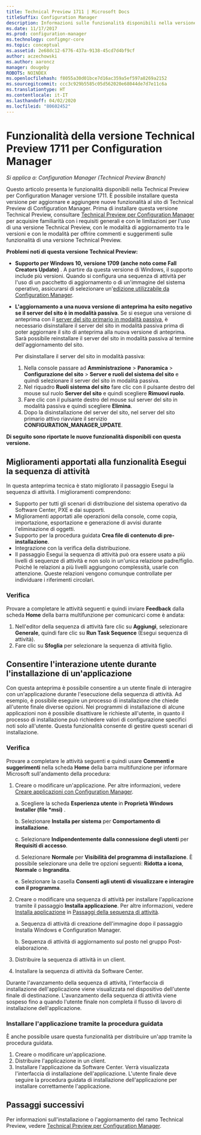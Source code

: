 ```yaml
---
title: Technical Preview 1711 | Microsoft Docs
titleSuffix: Configuration Manager
description: Informazioni sulle funzionalità disponibili nella versione Technical Preview 1711 per Configuration Manager.
ms.date: 11/17/2017
ms.prod: configuration-manager
ms.technology: configmgr-core
ms.topic: conceptual
ms.assetid: 2e68dc12-6776-437a-9138-45cd7d4bf9cf
author: aczechowski
ms.author: aaroncz
manager: dougeby
ROBOTS: NOINDEX
ms.openlocfilehash: f8055a30d01bce7d16ac359a5ef597a8269a2152
ms.sourcegitcommit: ccc3c929b5585c05d562020e68044de7d7e11c6a
ms.translationtype: HT
ms.contentlocale: it-IT
ms.lasthandoff: 04/02/2020
ms.locfileid: "80602452"
---
```

# <a name="capabilities-in-technical-preview-1711-for-configuration-manager"></a>Funzionalità della versione Technical Preview 1711 per Configuration Manager

*Si applica a: Configuration Manager (Technical Preview Branch)*

Questo articolo presenta le funzionalità disponibili nella Technical Preview per Configuration Manager versione 1711. È possibile installare questa versione per aggiornare e aggiungere nuove funzionalità al sito di Technical Preview di Configuration Manager. Prima di installare questa versione Technical Preview, consultare [Technical Preview per Configuration Manager](../../core/get-started/technical-preview.md) per acquisire familiarità con i requisiti generali e con le limitazioni per l'uso di una versione Technical Preview, con le modalità di aggiornamento tra le versioni e con le modalità per offrire commenti e suggerimenti sulle funzionalità di una versione Technical Preview.     


<!--  Known Issues Template   
**Known Issues in this Technical Preview:**
-   **Issue Name**. Details
    Workaround details.
-->
**Problemi noti di questa versione Technical Preview:**
- **Supporto per Windows 10, versione 1709 (anche noto come Fall Creators Update)** .  A partire da questa versione di Windows, il supporto include più versioni. Quando si configura una sequenza di attività per l'uso di un pacchetto di aggiornamento o di un'immagine del sistema operativo, assicurarsi di selezionare un'[edizione utilizzabile da Configuration Manager](/sccm/core/plan-design/configs/support-for-windows-10#windows-10-as-a-client).
- **L'aggiornamento a una nuova versione di anteprima ha esito negativo se il server del sito è in modalità passiva**. Se si esegue una versione di anteprima con il [server del sito primario in modalità passiva](/sccm/core/get-started/capabilities-in-technical-preview-1706#site-server-role-high-availability), è necessario disinstallare il server del sito in modalità passiva prima di poter aggiornare il sito di anteprima alla nuova versione di anteprima. Sarà possibile reinstallare il server del sito in modalità passiva al termine dell'aggiornamento del sito.

  Per disinstallare il server del sito in modalità passiva:
  1. Nella console passare ad **Amministrazione** > **Panoramica** > **Configurazione del sito** > **Server e ruoli del sistema del sito** e quindi selezionare il server del sito in modalità passiva.
  2. Nel riquadro **Ruoli sistema del sito** fare clic con il pulsante destro del mouse sul ruolo **Server del sito** e quindi scegliere **Rimuovi ruolo**.
  3. Fare clic con il pulsante destro del mouse sul server del sito in modalità passiva e quindi scegliere **Elimina**.
  4. Dopo la disinstallazione del server del sito, nel server del sito primario attivo riavviare il servizio **CONFIGURATION_MANAGER_UPDATE**.

**Di seguito sono riportate le nuove funzionalità disponibili con questa versione.**  

<!--  Section Template
##  FEATURE
### Procedure 1
### Try it out!  
 Try to complete the following tasks and then send us **Feedback** from the **Home** tab of the Ribbon to let us know how it worked:
 -  Task 1
 -  Task 2              
-->

## <a name="improvements-to-run-task-sequence"></a>Miglioramenti apportati alla funzionalità Esegui la sequenza di attività
<!-- 1261338 -->

In questa anteprima tecnica è stato migliorato il passaggio Esegui la sequenza di attività. I miglioramenti comprendono:

- Supporto per tutti gli scenari di distribuzione del sistema operativo da Software Center, PXE e dai supporti.
- Miglioramenti apportati alle operazioni della console, come copia, importazione, esportazione e generazione di avvisi durante l'eliminazione di oggetti.
- Supporto per la procedura guidata **Crea file di contenuto di pre-installazione**.
- Integrazione con la verifica della distribuzione.
- Il passaggio Esegui la sequenza di attività può ora essere usato a più livelli di sequenze di attività e non solo in un'unica relazione padre/figlio. Poiché le relazioni a più livelli aggiungono complessità, usarle con attenzione. Queste relazioni vengono comunque controllate per individuare i riferimenti circolari.

### <a name="try-it-out"></a>Verifica  

Provare a completare le attività seguenti e quindi inviare **Feedback** dalla scheda **Home** della barra multifunzione per comunicarci come è andata:

1. Nell'editor della sequenza di attività fare clic su **Aggiungi**, selezionare **Generale**, quindi fare clic su **Run Task Sequence** (Esegui sequenza di attività).
2. Fare clic su **Sfoglia** per selezionare la sequenza di attività figlio.

## <a name="allow-user-interaction-when-installing-an-application----1356976---"></a>Consentire l'interazione utente durante l'installazione di un'applicazione <!-- 1356976 -->

Con questa anteprima è possibile consentire a un utente finale di interagire con un'applicazione durante l'esecuzione della sequenza di attività. Ad esempio, è possibile eseguire un processo di installazione che chiede all'utente finale diverse opzioni. Nei programmi di installazione di alcune applicazioni non è possibile disattivare le richieste all'utente, in quanto il processo di installazione può richiedere valori di configurazione specifici noti solo all'utente. Questa funzionalità consente di gestire questi scenari di installazione.

### <a name="try-it-out"></a>Verifica

Provare a completare le attività seguenti e quindi usare **Commenti e suggerimenti** nella scheda **Home** della barra multifunzione per informare Microsoft sull'andamento della procedura:

1.  Creare o modificare un'applicazione. Per altre informazioni, vedere [Creare applicazioni con Configuration Manager](/sccm/apps/deploy-use/create-applications).

    a. Scegliere la scheda **Esperienza utente** in **Proprietà Windows Installer (file \*msi)** .

    b. Selezionare **Installa per sistema** per **Comportamento di installazione**.

    c. Selezionare **Indipendentemente dalla connessione degli utenti** per **Requisiti di accesso**.

    d. Selezionare **Normale** per **Visibilità del programma di installazione**. È possibile selezionare una delle tre opzioni seguenti: **Ridotta a icona**, **Normale** o **Ingrandita**.

    e. Selezionare la casella **Consenti agli utenti di visualizzare e interagire con il programma**.

2.  Creare o modificare una sequenza di attività per installare l'applicazione tramite il passaggio **Installa applicazione**. Per altre informazioni, vedere [Installa applicazione](/sccm/osd/understand/task-sequence-steps#BKMK_InstallApplication) in [Passaggi della sequenza di attività](/sccm/osd/understand/task-sequence-steps).

    a. Sequenza di attività di creazione dell'immagine dopo il passaggio Installa Windows e Configuration Manager.

    b. Sequenza di attività di aggiornamento sul posto nel gruppo Post-elaborazione.

3.  Distribuire la sequenza di attività in un client.
4.  Installare la sequenza di attività da Software Center.

Durante l'avanzamento della sequenza di attività, l'interfaccia di installazione dell'applicazione viene visualizzata nel dispositivo dell'utente finale di destinazione. L'avanzamento della sequenza di attività viene sospeso fino a quando l'utente finale non completa il flusso di lavoro di installazione dell'applicazione.

### <a name="install-using-the-wizard"></a>Installare l'applicazione tramite la procedura guidata

È anche possibile usare questa funzionalità per distribuire un'app tramite la procedura guidata.

1. Creare o modificare un'applicazione.
2. Distribuire l'applicazione in un client.
3. Installare l'applicazione da Software Center. Verrà visualizzata l'interfaccia di installazione dell'applicazione. L'utente finale deve seguire la procedura guidata di installazione dell'applicazione per installare correttamente l'applicazione.




<!-- When we have another H2 in this topic, Add this Next Steps section back in.  -->

## <a name="next-steps"></a>Passaggi successivi
Per informazioni sull'installazione o l'aggiornamento del ramo Technical Preview, vedere [Technical Preview per Configuration Manager](/sccm/core/get-started/technical-preview).    
